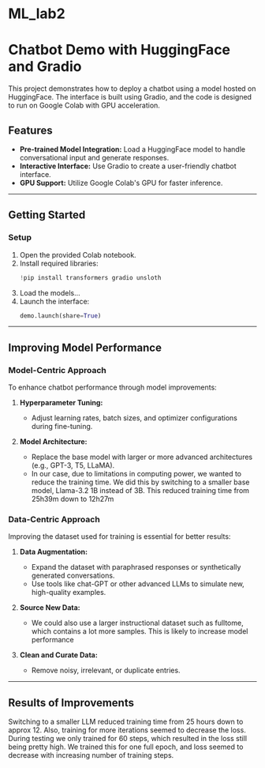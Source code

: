 # ML_lab2
# Chatbot Demo with HuggingFace and Gradio

This project demonstrates how to deploy a chatbot using a model hosted on HuggingFace. The interface is built using Gradio, and the code is designed to run on Google Colab with GPU acceleration.

## Features
- **Pre-trained Model Integration:** Load a HuggingFace model to handle conversational input and generate responses.
- **Interactive Interface:** Use Gradio to create a user-friendly chatbot interface.
- **GPU Support:** Utilize Google Colab's GPU for faster inference.

---

## Getting Started


### Setup
1. Open the provided Colab notebook.
2. Install required libraries:
   ```python
   !pip install transformers gradio unsloth
   ```
3. Load the models...
3. Launch the interface:
   ```python
   demo.launch(share=True)
   ```

---

## Improving Model Performance

### **Model-Centric Approach**
To enhance chatbot performance through model improvements:
1. **Hyperparameter Tuning:**
   - Adjust learning rates, batch sizes, and optimizer configurations during fine-tuning.

2. **Model Architecture:**
   - Replace the base model with larger or more advanced architectures (e.g., GPT-3, T5, LLaMA).
   - In our case, due to limitations in computing power, we wanted to reduce the training time.
     We did this by switching to a smaller base model, Llama-3.2 1B instead of 3B. This reduced training time from 25h39m down to 12h27m


### **Data-Centric Approach**
Improving the dataset used for training is essential for better results:
1. **Data Augmentation:**
   - Expand the dataset with paraphrased responses or synthetically generated conversations.
   - Use tools like chat-GPT or other advanced LLMs to simulate new, high-quality examples.

2. **Source New Data:**
   - We could also use a larger instructional dataset such as fulltome, which contains a lot more samples. This is likely to increase model performance

3. **Clean and Curate Data:**
   - Remove noisy, irrelevant, or duplicate entries.


---

## Results of Improvements

Switching to a smaller LLM reduced training time from 25 hours down to approx 12. Also, training for more iterations seemed to decrease the loss. During testing we only trained for 60 steps, which resulted in the loss still being pretty high. We trained this for one full epoch, and loss seemed to decrease with increasing number of training steps.

